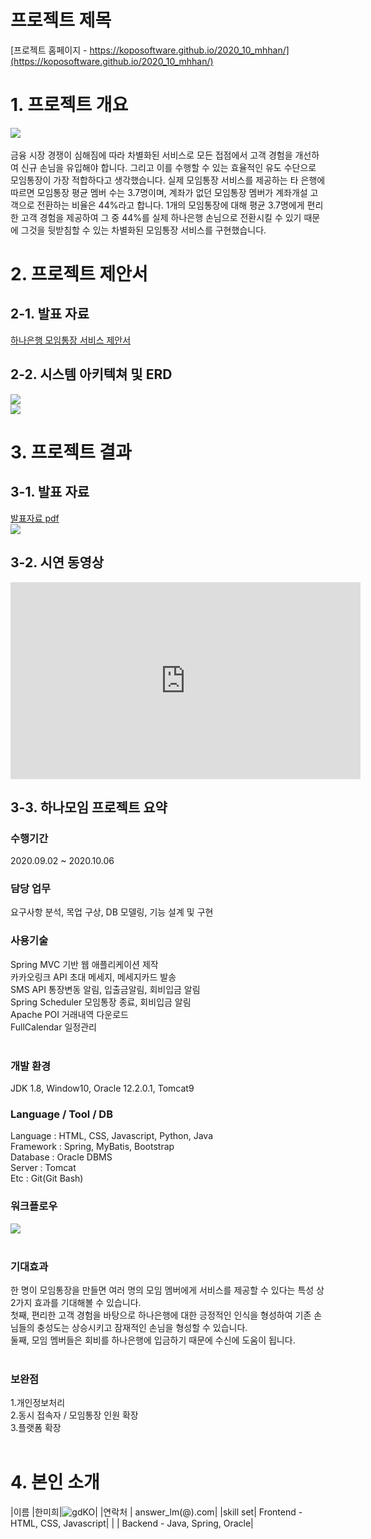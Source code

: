 # 프로젝트 제목

[프로젝트 홈페이지 - https://koposoftware.github.io/2020_10_mhhan/](https://koposoftware.github.io/2020_10_mhhan/)

# 1. 프로젝트 개요

<img src="pptImage.JPG"/><br><br>
금융 시장 경쟁이 심해짐에 따라 차별화된 서비스로 모든 접점에서 고객 경험을 개선하여 신규 손님을 유입해야 합니다. 그리고 이를 수행할 수 있는 효율적인 유도 수단으로 모임통장이 가장 적합하다고 생각했습니다. 실제 모임통장 서비스를 제공하는 타 은행에 따르면 모임통장 평균 멤버 수는 3.7명이며, 계좌가 없던 모임통장 멤버가 계좌개설 고객으로 전환하는 비율은 44%라고 합니다. 1개의 모임통장에 대해 평균 3.7명에게 편리한 고객 경험을 제공하여 그 중 44%를 실제 하나은행 손님으로 전환시킬 수 있기 때문에 그것을 뒷받침할 수 있는 차별화된 모임통장 서비스를 구현했습니다.
 

# 2. 프로젝트 제안서

## 2-1. 발표 자료   
[하나은행 모임통장 서비스 제안서](/hanamoim_final_presentation_한미희.pdf)<br>
## 2-2. 시스템 아키텍쳐 및 ERD
<img src="architecture.JPG" /><br>
<img src="erd.JPG"/><br>

 

# 3. 프로젝트 결과


## 3-1. 발표 자료 
   [발표자료 pdf](/hanamoim_final_presentation_한미희.pdf)<br>
   <img src="pptImage.JPG"/><br>

## 3-2. 시연 동영상 

<iframe width="560" height="315" src="https://youtu.be/XWWyynm9Nng" frameborder="0" allow="accelerometer; autoplay; clipboard-write; encrypted-media; gyroscope; picture-in-picture" allowfullscreen></iframe>
   
## 3-3. 하나모임 프로젝트 요약

### 수행기간

2020.09.02 ~ 2020.10.06
<br>

### 담당 업무

요구사항 분석, 목업 구상, DB 모델링, 기능 설계 및 구현
<br>

### 사용기술

Spring MVC 기반 웹 애플리케이션 제작<br>
카카오링크 API 초대 메세지, 메세지카드 발송<br>
SMS API 통장변동 알림, 입출금알림, 회비입금 알림<br>
Spring Scheduler 모임통장 종료, 회비입금 알림<br>
Apache POI 거래내역 다운로드<br>
FullCalendar 일정관리<br>
<br>

### 개발 환경

JDK 1.8, Window10, Oracle 12.2.0.1, Tomcat9
<br>

### Language / Tool / DB

Language : HTML, CSS, Javascript, Python, Java<br>
Framework : Spring, MyBatis, Bootstrap<br>
Database : Oracle DBMS<br>
Server : Tomcat<br>
Etc : Git(Git Bash)
<br>

### 워크플로우
<img src="hanamoim_workFlow.JPG"/><br>
<br>
 
### 기대효과

한 명이 모임통장을 만들면 여러 명의 모임 멤버에게 서비스를 제공할 수 있다는 특성 상 2가지 효과를 기대해볼 수 있습니다.<br>
첫째, 편리한 고객 경험을 바탕으로 하나은행에 대한 긍정적인 인식을 형성하여 기존 손님들의 충성도는 상승시키고 잠재적인 손님을 형성할 수 있습니다. <br>
둘째, 모임 멤버들은 회비를 하나은행에 입금하기 때문에 수신에 도움이 됩니다. <br>
<br>

### 보완점
1.개인정보처리<br>
2.동시 접속자 / 모임통장 인원 확장<br>
3.플랫폼 확장<br>
<br>


# 4. 본인 소개

|이름 |한미희|![gdKO](/한미희.jpg)|
|연락처 | answer_lm(@).com|
|skill set| Frontend - HTML, CSS, Javascript|
| | Backend - Java, Spring, Oracle|
 
